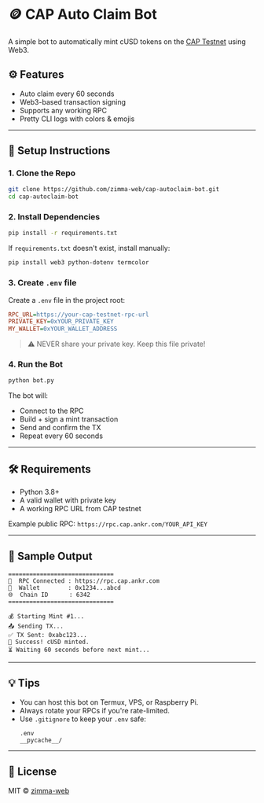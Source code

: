 # 🪙 CAP Auto Claim Bot

A simple bot to automatically mint cUSD tokens on the [CAP Testnet](https://cap.app/testnet) using Web3.

## ⚙️ Features
- Auto claim every 60 seconds
- Web3-based transaction signing
- Supports any working RPC
- Pretty CLI logs with colors & emojis

---

## 🚀 Setup Instructions

### 1. Clone the Repo
```bash
git clone https://github.com/zimma-web/cap-autoclaim-bot.git
cd cap-autoclaim-bot
```

### 2. Install Dependencies
```bash
pip install -r requirements.txt
```
If `requirements.txt` doesn't exist, install manually:
```bash
pip install web3 python-dotenv termcolor
```

### 3. Create `.env` file
Create a `.env` file in the project root:
```ini
RPC_URL=https://your-cap-testnet-rpc-url
PRIVATE_KEY=0xYOUR_PRIVATE_KEY
MY_WALLET=0xYOUR_WALLET_ADDRESS
```
> ⚠️ NEVER share your private key. Keep this file private!

### 4. Run the Bot
```bash
python bot.py
```
The bot will:
- Connect to the RPC
- Build + sign a mint transaction
- Send and confirm the TX
- Repeat every 60 seconds

---

## 🛠 Requirements
- Python 3.8+
- A valid wallet with private key
- A working RPC URL from CAP testnet

Example public RPC: `https://rpc.cap.ankr.com/YOUR_API_KEY`

---

## 📸 Sample Output
```
==============================
🔗  RPC Connected : https://rpc.cap.ankr.com
👛  Wallet        : 0x1234...abcd
🌐  Chain ID      : 6342
==============================

💰 Starting Mint #1...
📤 Sending TX...
✅ TX Sent: 0xabc123...
🎉 Success! cUSD minted.
⏳ Waiting 60 seconds before next mint...
```

---

## 💡 Tips
- You can host this bot on Termux, VPS, or Raspberry Pi.
- Always rotate your RPCs if you're rate-limited.
- Use `.gitignore` to keep your `.env` safe:
  ```
  .env
  __pycache__/
  ```

---

## 📄 License
MIT © [zimma-web](https://github.com/zimma-web)
